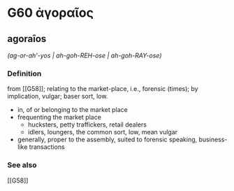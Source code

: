 # G60 ἀγοραῖος

## agoraîos

_(ag-or-ah'-yos | ah-goh-REH-ose | ah-goh-RAY-ose)_

### Definition

from [[G58]]; relating to the market-place, i.e., forensic (times); by implication, vulgar; baser sort, low.

- in, of or belonging to the market place
- frequenting the market place
  - hucksters, petty traffickers, retail dealers
  - idlers, loungers, the common sort, low, mean vulgar
- generally, proper to the assembly, suited to forensic speaking, business-like transactions

### See also

[[G58]]

